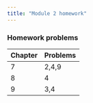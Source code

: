 ```yaml
---
title: "Module 2 homework"
---
```




### Homework problems


| Chapter | Problems | 
| -- | -- | 
| 7   | 2,4,9   |
| 8   | 4   |
| 9   | 3,4   |


